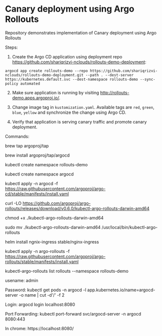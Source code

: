# Canary deployment using Argo Rollouts

Repository demonstrates implementation of Canary deployment using Argo Rollouts

Steps:

1. Create the Argo CD application using deployment repo https://github.com/shariqrizvi-nclouds/rollouts-demo-deployment: 

```
argocd app create rollouts-demo --repo https://github.com/shariqrizvi-nclouds/rollouts-demo-deployment.git --path . --dest-server https://kubernetes.default.svc --dest-namespace rollouts-demo --sync-policy automated
```

2. Make sure application is running by visiting http://rollouts-demo.apps.argoproj.io/.

3. Change image tag in `kustomization.yaml`. Available tags are `red`, `green`, `blue`, `yellow` and synchronize the change using Argo CD.

4. Verify that application is serving canary traffic and promote canary deployment.


Commands:

brew tap argoproj/tap

brew install argoproj/tap/argocd

kubectl create namespace rollouts-demo

kubectl create namespace argocd 

kubectl apply -n argocd -f https://raw.githubusercontent.com/argoproj/argo-cd/stable/manifests/install.yaml

curl -LO https://github.com/argoproj/argo-rollouts/releases/download/v0.6.0/kubectl-argo-rollouts-darwin-amd64

chmod +x ./kubectl-argo-rollouts-darwin-amd64

sudo mv ./kubectl-argo-rollouts-darwin-amd64 /usr/local/bin/kubectl-argo-rollouts

helm install ngnix-ingress stable/nginx-ingress

kubectl apply -n argo-rollouts -f https://raw.githubusercontent.com/argoproj/argo-rollouts/stable/manifests/install.yaml

kubectl-argo-rollouts list rollouts --namespace rollouts-demo

usename: admin

Password: kubectl get pods -n argocd -l app.kubernetes.io/name=argocd-server -o name | cut -d'/' -f 2

Login: argocd login localhost:8080

Port Forwarding: kubectl port-forward svc/argocd-server -n argocd 8080:443

In chrome: https://localhost:8080/
